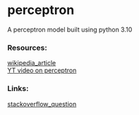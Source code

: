 # perceptron
A perceptron model built using python 3.10

### Resources:
[wikipedia_article](https://en.wikipedia.org/wiki/Perceptron)
</br>
[YT video on perceptron](https://www.youtube.com/watch?v=ntKn5TPHHAk&t=2176s)

### Links:
[stackoverflow_question](https://stackoverflow.com/questions/72542273/perceptron-outputs-the-same-value-for-all-inputs)
